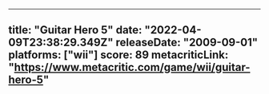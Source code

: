 
---
title: "Guitar Hero 5"
date: "2022-04-09T23:38:29.349Z"
releaseDate: "2009-09-01"
platforms: ["wii"]
score: 89
metacriticLink: "https://www.metacritic.com/game/wii/guitar-hero-5"
---
